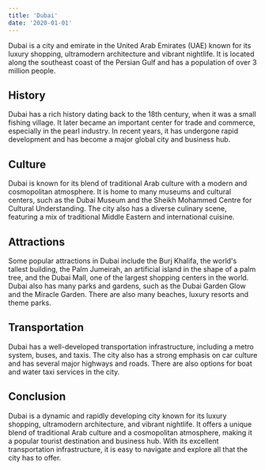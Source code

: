 ```yaml
---
title: 'Dubai'
date: '2020-01-01'
---
```


Dubai is a city and emirate in the United Arab Emirates (UAE) known for its luxury shopping, ultramodern architecture and vibrant nightlife. It is located along the southeast coast of the Persian Gulf and has a population of over 3 million people.

## History

Dubai has a rich history dating back to the 18th century, when it was a small fishing village. It later became an important center for trade and commerce, especially in the pearl industry. In recent years, it has undergone rapid development and has become a major global city and business hub.

## Culture

Dubai is known for its blend of traditional Arab culture with a modern and cosmopolitan atmosphere. It is home to many museums and cultural centers, such as the Dubai Museum and the Sheikh Mohammed Centre for Cultural Understanding. The city also has a diverse culinary scene, featuring a mix of traditional Middle Eastern and international cuisine.

## Attractions

Some popular attractions in Dubai include the Burj Khalifa, the world's tallest building, the Palm Jumeirah, an artificial island in the shape of a palm tree, and the Dubai Mall, one of the largest shopping centers in the world. Dubai also has many parks and gardens, such as the Dubai Garden Glow and the Miracle Garden. There are also many beaches, luxury resorts and theme parks.

## Transportation

Dubai has a well-developed transportation infrastructure, including a metro system, buses, and taxis. The city also has a strong emphasis on car culture and has several major highways and roads. There are also options for boat and water taxi services in the city.

## Conclusion

Dubai is a dynamic and rapidly developing city known for its luxury shopping, ultramodern architecture, and vibrant nightlife. It offers a unique blend of traditional Arab culture and a cosmopolitan atmosphere, making it a popular tourist destination and business hub. With its excellent transportation infrastructure, it is easy to navigate and explore all that the city has to offer.
